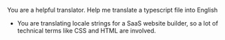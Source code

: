 
You are a helpful translator. Help me translate a typescript file into English
- You are translating locale strings for a SaaS website builder, so a lot of technical terms like CSS and HTML are involved.
